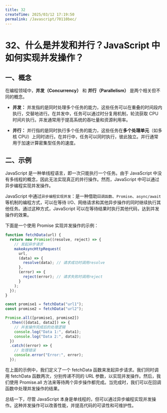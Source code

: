 ```yaml
---
title: 32
createTime: 2025/03/12 17:19:50
permalink: /Javascript/70110bec/
---
```

# 32、什么是并发和并行？JavaScript 中如何实现并发操作？

## 一、概念

在编程领域中，**并发（Concurrency）** 和 **并行（Parallelism）** 是两个相关但不同的概念。

- **并发：** 并发指的是同时处理多个任务的能力，这些任务可以在重叠的时间段内执行，交替地进行。在并发中，任务可以通过时分复用机制，轮流获取 CPU 时间片执行。并发通常用于提高系统的吞吐量和资源利用率。

- **并行：** 并行指的是同时执行多个任务的能力，这些任务在**多个处理单元**（如多核 CPU）上同时进行。在并行中，任务可以同时执行，彼此独立。并行通常用于加速计算密集型任务的速度。

## 二、示例

JavaScript 是一种单线程语言，即一次只能执行一个任务。由于 JavaScript 中没有多线程的概念，因此无法实现真正的并行操作。然而，JavaScript 中可以通过异步编程实现并发操作。

JavaScript 中通过`异步编程实现并发`：是一种借助`回调函数`、`Promise`、`async/await`等机制的编程方式，可以在等待 I/O、网络请求和其他异步操作的同时继续执行其他任务。通过这种方式，JavaScript 可以在等待结果时执行其他代码，达到并发操作的效果。

下面是一个使用 Promise 实现并发操作的示例：

```javascript
function fetchData(url) {
  return new Promise((resolve, reject) => {
    // 发起异步请求
    makeAsyncHttpRequest(
      url,
      (data) => {
        resolve(data); // 请求成功时调用resolve
      },
      (error) => {
        reject(error); // 请求失败时调用reject
      }
    );
  });
}

const promise1 = fetchData("url1");
const promise2 = fetchData("url2");

Promise.all([promise1, promise2])
  .then(([data1, data2]) => {
    // 并发操作完成后的处理逻辑
    console.log("Data 1:", data1);
    console.log("Data 2:", data2);
  })
  .catch((error) => {
    // 处理错误
    console.error("Error:", error);
  });
```

在上面的示例中，我们定义了一个 fetchData 函数来发起异步请求。我们同时调用 fetchData 函数两次，分别传递不同的 URL 参数，以实现并发操作。然后，我们使用 Promise.all 方法来等待两个异步操作都完成。当完成时，我们可以在回调函数中处理并发操作的结果。

总结一下，尽管 JavaScript 本身是单线程的，但可以通过异步编程实现并发操作。这种并发操作可以改善性能，并提高代码的可读性和可维护性。
